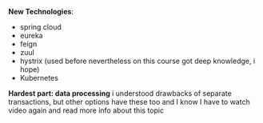 **New Technologies**:

- spring cloud
- eureka
- feign
- zuul 
- hystrix (used before nevertheless on this course got deep knowledge, i hope)
- Kubernetes

**Hardest part: data processing**
 i understood drawbacks of separate transactions,
but other options have these too and I know I have to watch video again and read more info
about this topic


